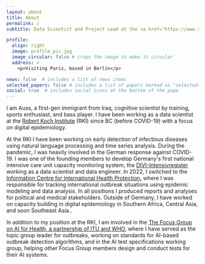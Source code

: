 ```yaml
---
layout: about
title: About
permalink: /
subtitle: Data Scientist and Project Lead at the <a href="https://www.rki.de/EN/Home/homepage_node.html"> Robert Koch Institute </a> and part-time consultant. #<a href='#'>Affiliations</a>. Address. Contacts. Moto. Etc.

profile:
  align: right
  image: profile_pic.jpg
  image_circular: false # crops the image to make it circular
  address: >
    <p>Visiting Paris, based in Berlin</p>

news: false  # includes a list of news items
selected_papers: false # includes a list of papers marked as "selected={true}"
social: true  # includes social icons at the bottom of the page
---
```


I am Auss, a first-gen immigrant from Iraq, cognitive scientist by training, sports enthusiast, and bass player. I have been working as a data scientist at the [Robert Koch Institute](https://www.rki.de/EN/Home/homepage_node.html) (RKI) since BC (before COVID-19) with a focus on digital epidemiology.

At the RKI I have been working on early detection of infectious diseases using natural language processing and time series analysis. During the pandemic, I was heavily involved in the German response against COVID-19. I was one of the founding members to develop Germany's first national intensive care unit capacity monitoring system, the [DIVI-Intensivregister](https://www.intensivregister.de) working as a data scientist and data engineer. In 2022, I switched to the [Information Centre for International Health Protection](https://www.rki.de/EN/Content/Institute/DepartmentsUnits/ZIG/INIG/INIG_node.html), where I was responsible for tracking international outbreak situations using epidemic modeling and data analysis. In all positions I produced reports and analyses for political and medical stakeholders. Outside of Germany, I have worked on capacity building in digital epidemiology in Southern Africa, Central Asia, and soon Southeast Asia..

In addition to my position at the RKI, I am involved in the [The Focus Group on AI for Health, a partnership of ITU and WHO](https://www.itu.int/en/ITU-T/focusgroups/ai4h/Pages/default.aspx), where I have served as the topic group leader for outbreaks, working on standards for AI-based outbreak detection algorithms, and in the AI test specifications working group, helping other Focus Group members design and conduct tests for their AI systems.
